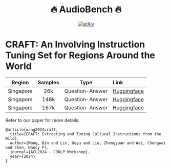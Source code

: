 <h1 align="center">🔥 AudioBench 🔥</h1>


<p align="center">
  <a href="https://arxiv.org/abs/2405.03138"><img src="https://img.shields.io/badge/arXiv-2405.03138-b31b1b.svg" alt="arXiv"></a>
</p>

# CRAFT: An Involving Instruction Tuning Set for Regions Around the World


|  Region   |       Samples           |    Type    | Link |
| :-----: | :------------------: | :--------------------: | :---- |
| Singapore |     26k       |     Question-Answer            | [Huggingface](https://huggingface.co/datasets/SeaEval/CRAFT-Singapore-Instruction-GPT4) |
| Singapore |     148k       |     Question-Answer            | [Huggingface](https://huggingface.co/datasets/SeaEval/CRAFT-Singapore-147k) |
| Singapore |     167k       |     Question-Answer            | [Huggingface](https://huggingface.co/datasets/SeaEval/CRAFT-Singapore-v2-166k) |





Refer to our paper for more details.
```
@article{wang2024craft,
  title={CRAFT: Extracting and Tuning Cultural Instructions from the Wild},
  author={Wang, Bin and Lin, Geyu and Liu, Zhengyuan and Wei, Chengwei and Chen, Nancy F},
  journal={ACL2024 - C3NLP Workshop},
  year={2024}
}
```
